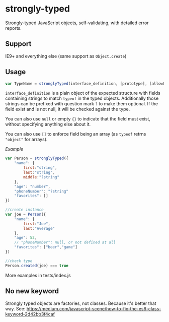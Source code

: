 strongly-typed
==============

Strongly-typed JavaScript objects, self-validating, with detailed error reports.

## Support

IE9+ and everything else (same support as `Object.create`)

## Usage

```javascript
var TypeName = stronglyTyped(interface_definition, [prototype], [allowUnspecifiedFields])

```

`interface_definition` is a plain object of the expected structure with fields containing strings to match `typeof` in the typed objects.
Additionally those strings can be prefixed with question mark `?` to make them optional. If the field exist and is not null, it will be checked against the type.

You can also use `null` or empty `{}` to indicate that the field must exist, without specifying anything else about it.

You can also use `[]` to enforce field being an array (as `typeof` retrns `"object"` for arrays).

_Example_

```javascript
var Person = stronglyTyped({
    "name": {
        first:"string",
        last:"string",
        middle:"?string"
    },
    "age": "number",
    "phoneNumber": "?string"
    "favorites": []
})

//create instance
var joe = Person({
    "name": {
        first:"Joe",
        last:"Average"
    },
    "age": 52,
    // "phoneNumber": null, or not defined at all
    "favorites": ["beer","game"]
})

//check type
Person.created(joe) === true
```

More examples in tests/index.js

## No new keyword

Strongly typed objects are factories, not classes. Because it's better that way. See: https://medium.com/javascript-scene/how-to-fix-the-es6-class-keyword-2d42bb3f4caf

